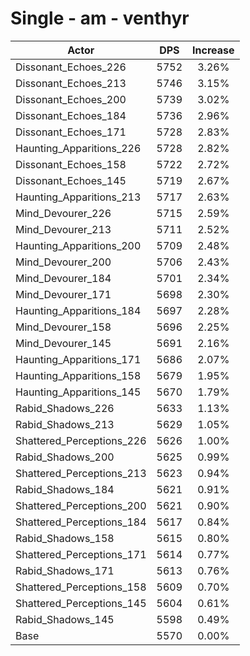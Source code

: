 # Single - am - venthyr
| Actor | DPS | Increase |
|---|:---:|:---:|
|Dissonant_Echoes_226|5752|3.26%|
|Dissonant_Echoes_213|5746|3.15%|
|Dissonant_Echoes_200|5739|3.02%|
|Dissonant_Echoes_184|5736|2.96%|
|Dissonant_Echoes_171|5728|2.83%|
|Haunting_Apparitions_226|5728|2.82%|
|Dissonant_Echoes_158|5722|2.72%|
|Dissonant_Echoes_145|5719|2.67%|
|Haunting_Apparitions_213|5717|2.63%|
|Mind_Devourer_226|5715|2.59%|
|Mind_Devourer_213|5711|2.52%|
|Haunting_Apparitions_200|5709|2.48%|
|Mind_Devourer_200|5706|2.43%|
|Mind_Devourer_184|5701|2.34%|
|Mind_Devourer_171|5698|2.30%|
|Haunting_Apparitions_184|5697|2.28%|
|Mind_Devourer_158|5696|2.25%|
|Mind_Devourer_145|5691|2.16%|
|Haunting_Apparitions_171|5686|2.07%|
|Haunting_Apparitions_158|5679|1.95%|
|Haunting_Apparitions_145|5670|1.79%|
|Rabid_Shadows_226|5633|1.13%|
|Rabid_Shadows_213|5629|1.05%|
|Shattered_Perceptions_226|5626|1.00%|
|Rabid_Shadows_200|5625|0.99%|
|Shattered_Perceptions_213|5623|0.94%|
|Rabid_Shadows_184|5621|0.91%|
|Shattered_Perceptions_200|5621|0.90%|
|Shattered_Perceptions_184|5617|0.84%|
|Rabid_Shadows_158|5615|0.80%|
|Shattered_Perceptions_171|5614|0.77%|
|Rabid_Shadows_171|5613|0.76%|
|Shattered_Perceptions_158|5609|0.70%|
|Shattered_Perceptions_145|5604|0.61%|
|Rabid_Shadows_145|5598|0.49%|
|Base|5570|0.00%|

